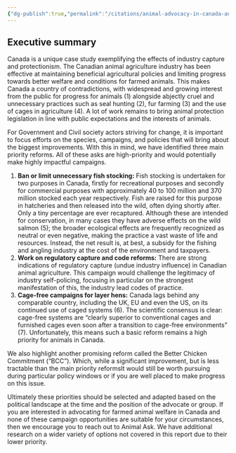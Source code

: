```yaml
---
{"dg-publish":true,"permalink":"/citations/animal-advocacy-in-canada-animal-ask/","created":"2025-10-01T10:10:59.936+01:00","updated":"2025-10-01T10:53:09.856+01:00"}
---
```


## Executive summary
Canada is a unique case study exemplifying the effects of industry capture and protectionism. The Canadian animal agriculture industry has been effective at maintaining beneficial agricultural policies and limiting progress towards better welfare and conditions for farmed animals. This makes Canada a country of contradictions, with widespread and growing interest from the public for progress for animals (1) alongside abjectly cruel and unnecessary practices such as seal hunting (2), fur farming (3) and the use of cages in agriculture (4). A lot of work remains to bring animal protection legislation in line with public expectations and the interests of animals.  

For Government and Civil society actors striving for change, it is important to focus efforts on the species, campaigns, and policies that will bring about the biggest improvements. With this in mind, we have identified three main priority reforms. All of these asks are high-priority and would potentially make highly impactful campaigns.

1.  **Ban or limit unnecessary fish stocking:** Fish stocking is undertaken for two purposes in Canada, firstly for recreational purposes and secondly for commercial purposes with approximately 40 to 100 million and 370 million stocked each year respectively. Fish are raised for this purpose in hatcheries and then released into the wild, often dying shortly after. Only a tiny percentage are ever recaptured. Although these are intended for conservation, in many cases they have adverse effects on the wild salmon (5); the broader ecological effects are frequently recognized as neutral or even negative, making the practice a vast waste of life and resources. Instead, the net result is, at best, a subsidy for the fishing and angling industry at the cost of the environment and taxpayers. 
2.  **Work on regulatory capture and code reforms:** There are strong indications of regulatory capture (undue industry influence) in Canadian animal agriculture. This campaign would challenge the legitimacy of industry self-policing, focusing in particular on the strongest manifestation of this, the industry lead codes of practice. 
3.  **Cage-free campaigns for layer hens:** Canada lags behind any comparable country, including the UK, EU and even the US, on its continued use of caged systems (6). The scientific consensus is clear: cage-free systems are “clearly superior to conventional cages and furnished cages even soon after a transition to cage-free environments” (7). Unfortunately, this means such a basic reform remains a high priority for animals in Canada. 

We also highlight another promising reform called the Better Chicken Commitment (“BCC”). Which, while a significant improvement, but is less tractable than the main priority reformsIt would still be worth pursuing during particular policy windows or if you are well placed to make progress on this issue.  

Ultimately these priorities should be selected and adapted based on the political landscape at the time and the position of the advocate or group. If you are interested in advocating for farmed animal welfare in Canada and none of these campaign opportunities are suitable for your circumstances, then we encourage you to reach out to Animal Ask. We have additional research on a wider variety of options not covered in this report due to their lower priority.